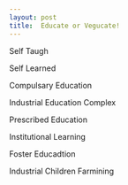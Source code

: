```yaml
---
layout: post
title:  Educate or Vegucate!
---
```


Self Taugh

Self Learned

Compulsary Education

Industrial Education Complex

Prescribed Education

Institutional Learning

Foster Educadtion

Industrial Children Farmining
